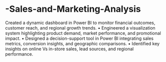 # -Sales-and-Marketing-Analysis
Created a dynamic dashboard in Power BI to monitor financial outcomes, customer reach, and regional growth trends.
• Engineered a visualization system highlighting product demand, market performance, and promotional impact.
• Designed a decision-support tool in Power BI integrating sales metrics, conversion insights, and geographic comparisons.
• Identified key insights on online Vs in-store sales, lead sources, and regional performance.
